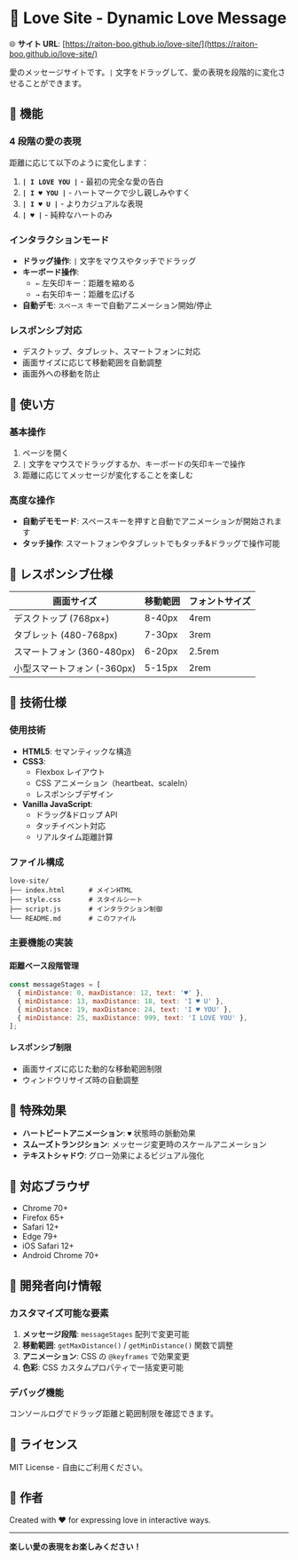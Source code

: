 # 💖 Love Site - Dynamic Love Message

🌐 **サイト URL**: [https://raiton-boo.github.io/love-site/](https://raiton-boo.github.io/love-site/)

愛のメッセージサイトです。`|` 文字をドラッグして、愛の表現を段階的に変化させることができます。

## 🎯 機能

### 4 段階の愛の表現

距離に応じて以下のように変化します：

1. **`| I LOVE YOU |`** - 最初の完全な愛の告白
2. **`| I ♥ YOU |`** - ハートマークで少し親しみやすく
3. **`| I ♥ U |`** - よりカジュアルな表現
4. **`| ♥ |`** - 純粋なハートのみ

### インタラクションモード

- **ドラッグ操作**: `|` 文字をマウスやタッチでドラッグ
- **キーボード操作**:
  - `←` 左矢印キー：距離を縮める
  - `→` 右矢印キー：距離を広げる
- **自動デモ**: `スペース` キーで自動アニメーション開始/停止

### レスポンシブ対応

- デスクトップ、タブレット、スマートフォンに対応
- 画面サイズに応じて移動範囲を自動調整
- 画面外への移動を防止

## 🚀 使い方

### 基本操作

1. ページを開く
2. `|` 文字をマウスでドラッグするか、キーボードの矢印キーで操作
3. 距離に応じてメッセージが変化することを楽しむ

### 高度な操作

- **自動デモモード**: スペースキーを押すと自動でアニメーションが開始されます
- **タッチ操作**: スマートフォンやタブレットでもタッチ&ドラッグで操作可能

## 📱 レスポンシブ仕様

| 画面サイズ                  | 移動範囲 | フォントサイズ |
| --------------------------- | -------- | -------------- |
| デスクトップ (768px+)       | 8-40px   | 4rem           |
| タブレット (480-768px)      | 7-30px   | 3rem           |
| スマートフォン (360-480px)  | 6-20px   | 2.5rem         |
| 小型スマートフォン (-360px) | 5-15px   | 2rem           |

## 🎨 技術仕様

### 使用技術

- **HTML5**: セマンティックな構造
- **CSS3**:
  - Flexbox レイアウト
  - CSS アニメーション（heartbeat、scaleIn）
  - レスポンシブデザイン
- **Vanilla JavaScript**:
  - ドラッグ&ドロップ API
  - タッチイベント対応
  - リアルタイム距離計算

### ファイル構成

```
love-site/
├── index.html      # メインHTML
├── style.css       # スタイルシート
├── script.js       # インタラクション制御
└── README.md       # このファイル
```

### 主要機能の実装

#### 距離ベース段階管理

```javascript
const messageStages = [
  { minDistance: 0, maxDistance: 12, text: '♥' },
  { minDistance: 13, maxDistance: 18, text: 'I ♥ U' },
  { minDistance: 19, maxDistance: 24, text: 'I ♥ YOU' },
  { minDistance: 25, maxDistance: 999, text: 'I LOVE YOU' },
];
```

#### レスポンシブ制限

- 画面サイズに応じた動的な移動範囲制限
- ウィンドウリサイズ時の自動調整

## 🌟 特殊効果

- **ハートビートアニメーション**: `♥` 状態時の脈動効果
- **スムーズトランジション**: メッセージ変更時のスケールアニメーション
- **テキストシャドウ**: グロー効果によるビジュアル強化

## 🎯 対応ブラウザ

- Chrome 70+
- Firefox 65+
- Safari 12+
- Edge 79+
- iOS Safari 12+
- Android Chrome 70+

## 📝 開発者向け情報

### カスタマイズ可能な要素

1. **メッセージ段階**: `messageStages` 配列で変更可能
2. **移動範囲**: `getMaxDistance()` / `getMinDistance()` 関数で調整
3. **アニメーション**: CSS の `@keyframes` で効果変更
4. **色彩**: CSS カスタムプロパティで一括変更可能

### デバッグ機能

コンソールログでドラッグ距離と範囲制限を確認できます。

## 📄 ライセンス

MIT License - 自由にご利用ください。

## 💝 作者

Created with ❤️ for expressing love in interactive ways.

---

**楽しい愛の表現をお楽しみください！**
